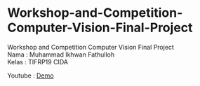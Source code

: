 # Workshop-and-Competition-Computer-Vision-Final-Project
Workshop and Competition Computer Vision Final Project
<br>
Nama : Muhammad Ikhwan Fathulloh
<br>
Kelas : TIFRP19 CIDA
<br>

Youtube : <a href="https://youtu.be/diNqoELLh70">Demo</a>
